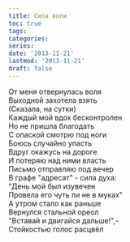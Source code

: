 ```yaml
---
title: Сила воли
toc: true
tags:
categories:
series:
date: '2013-11-21'
lastmod: '2013-11-21'
draft: false
---
```


<!--more-->

От меня отвернулась воля \
Выходной захотела взять \
(Сказала, на сутки) \
Каждый мой вдох бесконтролен \
Но не пришла благодать \
С опаской смотрю под ноги \
Боюсь случайно упасть \
Вдруг окажусь на дороге \
И потеряю над ними власть \
Письмо отправляю под вечер \
В графе "адресат" - сила духа: \
"День мой был изувечен \
Провела его чуть ли не в муках" \
А утром стало как раньше \
Вернулся стальной ореол \
"Вставай и двигайся дальше!",- \
Стойкостью голос расцвёл
